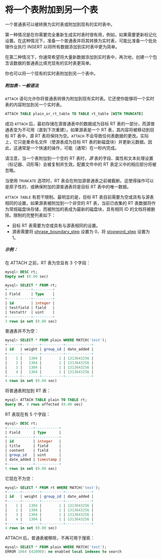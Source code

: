 # 将一个表附加到另一个表

<!-- example Example_1 -->

一个普通表可以被转换为实时表或附加到现有的实时表中。

第一种情况是在你需要完全重新生成实时表时很有用，例如，如果需要更新标记化设置。在这种情况下，准备一个普通表并将其转换为实时表，可能比准备一个批处理作业执行 INSERT 以将所有数据添加到实时表中更为简单。

在第二种情况下，你通常希望将大量新数据添加到实时表中，再次地，创建一个包含该数据的普通表比填充现有的实时表更简单。

你也可以将一个现有的实时表附加到另一个表中。

##### 附加表 - 一般语法
`ATTACH` 语句允许你将普通表转换为附加到现有实时表。它还使你能够将一个实时表的内容附加到另一个实时表。

```sql
ATTACH TABLE plain_or_rt_table TO TABLE rt_table [WITH TRUNCATE]
```

成功 `ATTACH` 后，最初存储在源普通表中的数据成为目标 RT 表的一部分，而源普通表变为不可用（直到下次重建）。如果源表是一个 RT 表，其内容将被移动到目标 RT 表中，源 RT 表将保持为空。`ATTACH` 不会导致任何表数据的更改。实际上，它只是重命名文件（使源表成为目标 RT 表的新磁盘块）并更新元数据。因此，这通常是一个快速的操作，可能（通常）在一秒内完成。

请注意，当一个表附加到一个空的 RT 表时，*源* 表的字段、属性和文本处理设置（标记器、词形等）会被复制并生效。配置文件中的 RT 表定义中的相应部分将被忽略。

当使用 `TRUNCATE` 选项时，RT 表会在附加源普通表之前被截断。这使得操作可以是原子性的，或确保附加的源普通表将是目标 RT 表中的唯一数据。

`ATTACH TABLE` 有若干限制。最明显的是，目标 RT 表目前需要为空或具有与源表相同的设置。如果源表被附加到一个非空的 RT 表，当前已收集的 RT 表数据将作为常规磁盘块存储，而被附加的表成为最新的磁盘块，具有相同 ID 的文档将被删除。限制的完整列表如下：
* 目标 RT 表需要为空或具有与源表相同的设置。
* 源表需要将 [phrase_boundary_step](../../../Creating_a_table/NLP_and_tokenization/Low-level_tokenization.md#phrase_boundary_step) 设置为 0，将 [stopword_step](../../../Creating_a_table/NLP_and_tokenization/Ignoring_stop-words.md#stopword_step) 设置为 1。


<!-- intro -->
##### 示例：

<!-- request Example -->
在 ATTACH 之前，RT 表为空且有 3 个字段：

```sql
mysql> DESC rt;
Empty set (0.00 sec)

mysql> SELECT * FROM rt;
+-----------+---------+
| Field     | Type    |
+-----------+---------+
| id        | integer |
| testfield | field   |
| testattr  | uint    |
+-----------+---------+
3 rows in set (0.00 sec)
```

普通表并不为空：

```sql
mysql> SELECT * FROM plain WHERE MATCH('test');
+------+--------+----------+------------+
| id   | weight | group_id | date_added |
+------+--------+----------+------------+
|    1 |   1304 |        1 | 1313643256 |
|    2 |   1304 |        1 | 1313643256 |
|    3 |   1304 |        1 | 1313643256 |
|    4 |   1304 |        1 | 1313643256 |
+------+--------+----------+------------+
4 rows in set (0.00 sec)
```

将普通表附加到 RT 表：
```sql
mysql> ATTACH TABLE plain TO TABLE rt;
Query OK, 0 rows affected (0.00 sec)
```

RT 表现在有 5 个字段：

```sql
mysql> DESC rt;
+------------+-----------+
| Field      | Type      |
+------------+-----------+
| id         | integer   |
| title      | field     |
| content    | field     |
| group_id   | uint      |
| date_added | timestamp |
+------------+-----------+
5 rows in set (0.00 sec)
```

它现在不为空：

```sql
mysql> SELECT * FROM rt WHERE MATCH('test');
+------+--------+----------+------------+
| id   | weight | group_id | date_added |
+------+--------+----------+------------+
|    1 |   1304 |        1 | 1313643256 |
|    2 |   1304 |        1 | 1313643256 |
|    3 |   1304 |        1 | 1313643256 |
|    4 |   1304 |        1 | 1313643256 |
+------+--------+----------+------------+
4 rows in set (0.00 sec)
```

ATTACH 后，普通表被移除，不再可用于搜索：

```sql
mysql> SELECT * FROM plain WHERE MATCH('test');
ERROR 1064 (42000): no enabled local indexes to search
```
<!-- end -->
<!-- proofread -->
